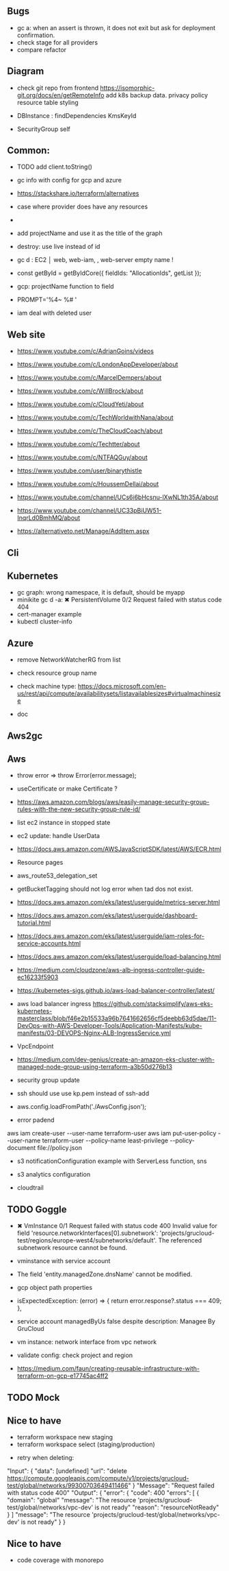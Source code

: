## Bugs

- gc a: when an assert is thrown, it does not exit but ask for deployment confirmation.
- check stage for all providers
- compare refactor

## Diagram

- check git repo from frontend https://isomorphic-git.org/docs/en/getRemoteInfo
  add k8s
  backup data.
  privacy policy
  resource table styling

- DBInstance : findDependencies KmsKeyId
- SecurityGroup self

## Common:

- TODO add client.toString()
- gc info with config for gcp and azure
- https://stackshare.io/terraform/alternatives
- case where provider does have any resources
-
- add projectName and use it as the title of the graph
- destroy: use live instead of id
- gc d : EC2 │ web, web-iam, , web-server
  empty name !
- const getById = getByIdCore({ fieldIds: "AllocationIds", getList });

- gcp: projectName function to field
- PROMPT='%4~ %# '
- iam deal with deleted user

## Web site

- https://www.youtube.com/c/AdrianGoins/videos
- https://www.youtube.com/c/LondonAppDeveloper/about
- https://www.youtube.com/c/MarcelDempers/about
- https://www.youtube.com/c/WillBrock/about
- https://www.youtube.com/c/CloudYeti/about
- https://www.youtube.com/c/TechWorldwithNana/about
- https://www.youtube.com/c/TheCloudCoach/about
- https://www.youtube.com/c/Techtter/about
- https://www.youtube.com/c/NTFAQGuy/about
- https://www.youtube.com/user/binarythistle
- https://www.youtube.com/c/HoussemDellai/about
- https://www.youtube.com/channel/UCs6i6bHcsnu-lXwNL1th35A/about
- https://www.youtube.com/channel/UC33pBiUW51-InqrLd0BmhMQ/about

- https://alternativeto.net/Manage/AddItem.aspx

## Cli

## Kubernetes

- gc graph: wrong namespace, it is default, should be myapp
- minikite gc d -a: ✖ PersistentVolume 0/2 Request failed with status code 404
- cert-manager example
- kubectl cluster-info

## Azure

- remove NetworkWatcherRG from list
- check resource group name
- check machine type: https://docs.microsoft.com/en-us/rest/api/compute/availabilitysets/listavailablesizes#virtualmachinesize

- doc

## Aws2gc

## Aws

- throw error => throw Error(error.message);
- useCertificate or make Certificate ?
- https://aws.amazon.com/blogs/aws/easily-manage-security-group-rules-with-the-new-security-group-rule-id/

- list ec2 instance in stopped state
- ec2 update: handle UserData

- https://docs.aws.amazon.com/AWSJavaScriptSDK/latest/AWS/ECR.html

- Resource pages

- aws_route53_delegation_set

- getBucketTagging should not log error when tad dos not exist.
- https://docs.aws.amazon.com/eks/latest/userguide/metrics-server.html
- https://docs.aws.amazon.com/eks/latest/userguide/dashboard-tutorial.html

- https://docs.aws.amazon.com/eks/latest/userguide/iam-roles-for-service-accounts.html
- https://docs.aws.amazon.com/eks/latest/userguide/load-balancing.html
- https://medium.com/cloudzone/aws-alb-ingress-controller-guide-ec16233f5903
- https://kubernetes-sigs.github.io/aws-load-balancer-controller/latest/
- aws load balancer ingress https://github.com/stacksimplify/aws-eks-kubernetes-masterclass/blob/f46e2b15533a96b7641662656cf5deebb63d5dae/11-DevOps-with-AWS-Developer-Tools/Application-Manifests/kube-manifests/03-DEVOPS-Nginx-ALB-IngressService.yml

- VpcEndpoint
- https://medium.com/dev-genius/create-an-amazon-eks-cluster-with-managed-node-group-using-terraform-a3b50d276b13
- security group update

- ssh should use use kp.pem instead of ssh-add
- aws.config.loadFromPath('./AwsConfig.json');

- error padend

aws iam create-user --user-name terraform-user
aws iam put-user-policy --user-name terraform-user --policy-name least-privilege --policy-document file://policy.json

- s3 notificationConfiguration example with ServerLess function, sns

- s3 analytics configuration

* cloudtrail

## TODO Goggle

- ✖ VmInstance 0/1 Request failed with status code 400 Invalid value for field 'resource.networkInterfaces[0].subnetwork': 'projects/grucloud-test/regions/europe-west4/subnetworks/default'. The referenced subnetwork resource cannot be found.
- vminstance with service account
- The field 'entity.managedZone.dnsName' cannot be modified.
- gcp object path properties

- isExpectedException: (error) => {
  return error.response?.status === 409;
  },
- service account managedByUs false despite description: Managee By GruCloud
- vm instance: network interface from vpc network
- validate config: check project and region

- https://medium.com/faun/creating-reusable-infrastructure-with-terraform-on-gcp-e17745ac4ff2

## TODO Mock

## Nice to have

- terraform workspace new staging
- terraform workspace select (staging/production)

* retry when deleting:

"Input": {
"data": [undefined]
"url": "delete https://compute.googleapis.com/compute/v1/projects/grucloud-test/global/networks/99300703649411466"
}
"Message": "Request failed with status code 400"
"Output": {
"error": {
"code": 400
"errors": [
{
"domain": "global"
"message": "The resource 'projects/grucloud-test/global/networks/vpc-dev' is not ready"
"reason": "resourceNotReady"
}
]
"message": "The resource 'projects/grucloud-test/global/networks/vpc-dev' is not ready"
}
}

## Nice to have

- code coverage with monorepo
